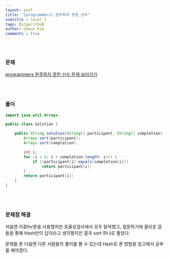 ```yaml
---
layout: post
title: "[programmers] 완주하지 못한 선수"
subtitle : level 1
tags: [algorithm]
author: Gaeun Kim
comments : True
---
```


<br>

### 문제

[programmers 완주하지 못한 선수 문제 보러가기](https://programmers.co.kr/learn/courses/30/lessons/42576)

<br><br>

### 풀이

```java
import java.util.Arrays;

public class Solution {

	public String solution(String[] participant, String[] completion) {
		Arrays.sort(participant);
		Arrays.sort(completion);

		int i;
		for (i = 0; i < completion.length; i++) {
			if (!participant[i].equals(completion[i]))
				return participant[i];
		}
		return participant[i];
	}
}

```

<br>

<br>

### 문제점 해결

처음엔 이중for문을 사용했지만 효율성검사에서 모두 탈락했고, 질문하기에 올라온 글 들을 통해 Hash만이 답이라고 생각했지만 결국 sort 하나로 풀었다.

문제를 푼 다음엔 다른 사람들의 풀이를 볼 수 있는데 Hash로 푼 방법을 참고해서 공부를 해야겠다.